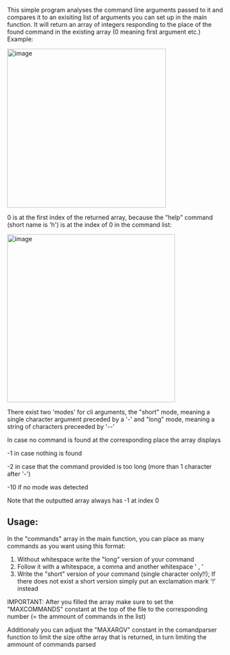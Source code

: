 This simple program analyses the command line arguments passed to it and compares it to an exisiting list of arguments you can set up in the main function.
It will return an array of integers responding to the place of the found command in the existing array (0 meaning first argument etc.) 
Example:

<img width="370" alt="image" src="https://github.com/user-attachments/assets/cf700071-273b-4d3f-9fea-67451104da5f" />

0 is at the first index of the returned array, because the "help" command (short name is 'h') is at the index of 0 in the command list:

<img width="391" alt="image" src="https://github.com/user-attachments/assets/eb6d4a9a-3e4a-4407-9c39-a72624f410e4" />

There exist two 'modes' for cli arguments, the "short" mode, meaning a single character argument preceded by a '-' and "long" mode, meaning a string of characters preceeded by '--'

In case no command is found at the corresponding place the array displays 

-1 in case nothing is found 

-2 in case that the command provided is too long (more than 1 character after '-')

-10 if no mode was detected 


Note that the outputted array always has -1 at index 0 


## Usage:
In the "commands" array in the main function, you can place as many commands as you want using this format:
1. Without whitespace write the "long" version of your command
2. Follow it with a whitespace, a comma and another whitespace ' , '
3. Write the "short" version of your command (single character only!!); If there does not exist a short version simply put an exclamation mark '!' instead

IMPORTANT: 
After you filled the array make sure to set the "MAXCOMMANDS" constant at the top of the file to the corresponding number (= the ammount of commands in the list) 

Additionaly you can adjust the "MAXARGV" constant in the comandparser function to limit the size ofthe array that is returned, in turn limiting the ammount of commands parsed 

